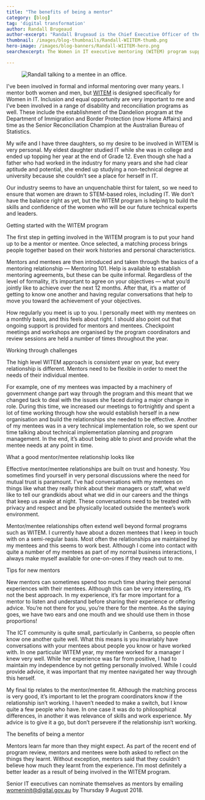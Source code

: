 ```yaml
---
title: "The benefits of being a mentor"
category: [blog]
tag: 'digital transformation'
author: Randall Brugeaud
author-excerpt: "Randall Brugeaud is the Chief Executive Officer of the Digital Transformation Agency."
thumbnail: /images/blog-thumbnails/Randall-WIITEM-thumb.png
hero-image: /images/blog-banners/Randall-WIITEM-hero.png
searchexcerpt: The Women in IT executive mentoring (WITEM) program supports executive women working in digital and ICT roles. The program matches women with senior IT leaders from across the Commonwealth government for a year and provides a supportive mentoring environment. Mentor nominations for the 2018/19 program are closing soon. Our CEO, Randall Brugeaud reflects on his experience as a mentor.

---
```

<figure>
  <img src="{{ site.url }}{{ site.baseurl }}{{ page.hero-image }}" alt="Randall talking to a mentee in an office."/><br />
</figure>

I've been involved in formal and informal mentoring over many years. I mentor both women and men, but [WITEM](https://beta.dta.gov.au/help-and-advice/learning-and-development/women-it-coaching-and-mentoring) is designed specifically for Women in IT. Inclusion and equal opportunity are very important to me and I’ve been involved in a range of disability and reconciliation programs as well. These include the establishment of the Dandelion program at the Department of Immigration and Border Protection (now Home Affairs) and time as the Senior Reconciliation Champion at the Australian Bureau of Statistics.

My wife and I have three daughters, so my desire to be involved in WITEM is very personal. My eldest daughter studied IT while she was in college and ended up topping her year at the end of Grade 12. Even though she had a father who had worked in the industry for many years and she had clear aptitude and potential, she ended up studying a non-technical degree at university because she couldn’t see a place for herself in IT.

Our industry seems to have an unquenchable thirst for talent, so we need to ensure that women are drawn to STEM-based roles, including IT. We don’t have the balance right as yet, but the WITEM program is helping to build the skills and confidence of the women who will be our future technical experts and leaders.

Getting started with the WITEM program

The first step in getting involved in the WITEM program is to put your hand up to be a mentor or mentee. Once selected, a matching process brings people together based on their work histories and personal characteristics.

Mentors and mentees are then introduced and taken through the basics of a mentoring relationship — Mentoring 101. Help is available to establish mentoring agreements, but these can be quite informal. Regardless of the level of formality, it’s important to agree on your objectives — what you’d jointly like to achieve over the next 12 months. After that, it’s a matter of getting to know one another and having regular conversations that help to move you toward the achievement of your objectives.

How regularly you meet is up to you. I personally meet with my mentees on a monthly basis, and this feels about right. I should also point out that ongoing support is provided for mentors and mentees. Checkpoint meetings and workshops are organised by the program coordinators and review sessions are held a number of times throughout the year.

Working through challenges

The high level WITEM approach is consistent year on year, but every relationship is different. Mentors need to be flexible in order to meet the needs of their individual mentee.

For example, one of my mentees was impacted by a machinery of government change part way through the program and this meant that we changed tack to deal with the issues she faced during a major change in role. During this time, we increased our meetings to fortnightly and spent a lot of time working through how she would establish herself in a new organisation and build the relationships she needed to be effective. Another of my mentees was in a very technical implementation role, so we spent our time talking about technical implementation planning and program management. In the end, it’s about being able to pivot and provide what the mentee needs at any point in time.

What a good mentor/mentee relationship looks like

Effective mentor/mentee relationships are built on trust and honesty. You sometimes find yourself in very personal discussions where the need for mutual trust is paramount. I’ve had conversations with my mentees on things like what they really think about their managers or staff, what we’d like to tell our grandkids about what we did in our careers and the things that keep us awake at night. These conversations need to be treated with privacy and respect and be physically located outside the mentee’s work environment.

Mentor/mentee relationships often extend well beyond formal programs such as WITEM. I currently have about a dozen mentees that I keep in touch with on a semi-regular basis. Most often the relationships are maintained by my mentees and this seems to work best. Although I come into contact with quite a number of my mentees as part of my normal business interactions, I always make myself available for one-on-ones if they reach out to me.

Tips for new mentors

New mentors can sometimes spend too much time sharing their personal experiences with their mentees. Although this can be very interesting, it’s not the best approach. In my experience, it’s far more important for a mentor to listen and understand before sharing their experience or offering advice. You’re not there for you, you’re there for the mentee. As the saying goes, we have two ears and one mouth and we should use them in those proportions!

The ICT community is quite small, particularly in Canberra, so people often know one another quite well. What this means is you invariably have conversations with your mentees about people you know or have worked with. In one particular WITEM year, my mentee worked for a manager I knew very well. While her experience was far from positive, I had to maintain my independence by not getting personally involved. While I could provide advice, it was important that my mentee navigated her way through this herself.

My final tip relates to the mentor/mentee fit. Although the matching process is very good, it’s important to let the program coordinators know if the relationship isn’t working. I haven’t needed to make a switch, but I know quite a few people who have. In one case it was do to philosophical differences, in another it was relevance of skills and work experience. My advice is to give it a go, but don’t persevere if the relationship isn’t working.

The benefits of being a mentor

Mentors learn far more than they might expect. As part of the recent end of program review, mentors and mentees were both asked to reflect on the things they learnt. Without exception, mentors said that they couldn’t believe how much they learnt from the experience. I’m most definitely a better leader as a result of being involved in the WITEM program.

Senior IT executives can nominate themselves as mentors by emailing [womeninit@digital.gov.au](mailto:womeninit@digital.gov.au) by Thursday 9 August 2018.
